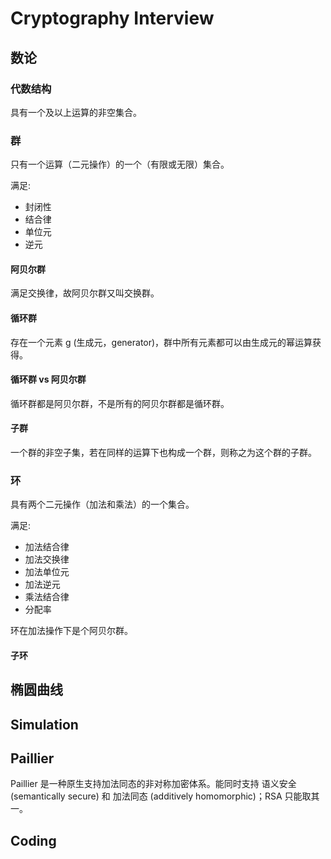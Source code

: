 # Cryptography Interview

## 数论

### 代数结构
具有一个及以上运算的非空集合。

### 群
只有一个运算（二元操作）的一个（有限或无限）集合。

满足:

+ 封闭性
+ 结合律
+ 单位元
+ 逆元

#### 阿贝尔群
满足交换律，故阿贝尔群又叫交换群。

#### 循环群
存在一个元素 g (生成元，generator)，群中所有元素都可以由生成元的幂运算获得。

#### 循环群 vs 阿贝尔群
循环群都是阿贝尔群，不是所有的阿贝尔群都是循环群。

#### 子群
一个群的非空子集，若在同样的运算下也构成一个群，则称之为这个群的子群。

### 环
具有两个二元操作（加法和乘法）的一个集合。

满足:

+ 加法结合律
+ 加法交换律
+ 加法单位元
+ 加法逆元
+ 乘法结合律
+ 分配率

环在加法操作下是个阿贝尔群。

#### 子环


## 椭圆曲线


## Simulation


## Paillier
Paillier 是一种原生支持加法同态的非对称加密体系。能同时支持 语义安全 (semantically secure) 和 加法同态 (additively homomorphic)；RSA 只能取其一。

## Coding



<!-- 
zhong guo yu shu?
zhan zhuan xiang chu?
 -->